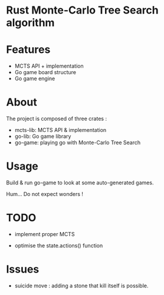 # Rust Monte-Carlo Tree Search algorithm

# Features

- MCTS API + implementation
- Go game board structure
- Go game engine

# About

The project is composed of three crates :

- mcts-lib: MCTS API & implementation
- go-lib: Go game library
- go-game: playing go with Monte-Carlo Tree Search

# Usage

Build & run go-game to look at some auto-generated games.

Hum... Do not expect wonders !

# TODO

- implement proper MCTS

- optimise the state.actions() function

# Issues

- suicide move : adding a stone that kill itself is possible.
